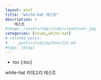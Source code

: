 ```yaml
---
layout: post
title: "white-hat 테스트"
description: >
    테스트
#image: /assets/img/study/cleanCover.jpg
categories: [study,white-hat]
# related_posts:
#  - _posts/study/python/222.md
#tags: [blog]
---
```

* toc
{:toc}

white-hat 카데고리 테스트